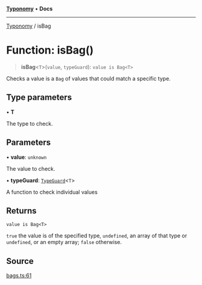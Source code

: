 [**Typonomy**](../README.md) • **Docs**

***

[Typonomy](../globals.md) / isBag

# Function: isBag()

> **isBag**\<`T`\>(`value`, `typeGuard`): `value is Bag<T>`

Checks a value is a `Bag` of values that could match a specific type.

## Type parameters

• **T**

The type to check.

## Parameters

• **value**: `unknown`

The value to check.

• **typeGuard**: [`TypeGuard`](../type-aliases/TypeGuard.md)\<`T`\>

A function to check individual values

## Returns

`value is Bag<T>`

`true` the value is of the specified type,
 `undefined`, an array of that type or `undefined`, or an empty array; `false` otherwise.

## Source

[bags.ts:61](https://github.com/softcraft-development/typonomy/blob/eea886e2cab97560257369acf8e7d17e5016c6e5/src/bags.ts#L61)
